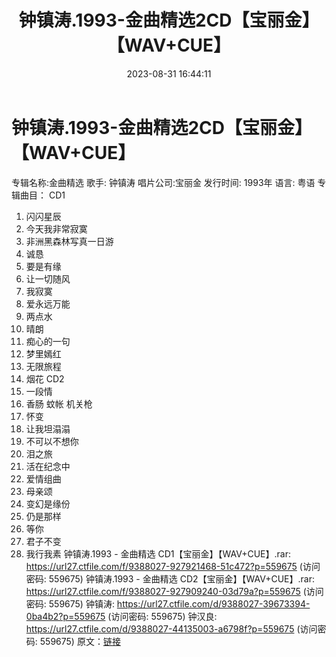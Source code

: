 ﻿---
title: 钟镇涛.1993-金曲精选2CD【宝丽金】【WAV+CUE】
date: 2023-08-31 16:44:11
categories: WAV车载音乐、镜像
tags: 华语中文
---
# 钟镇涛.1993-金曲精选2CD【宝丽金】【WAV+CUE】

专辑名称:金曲精选
歌手: 钟镇涛
唱片公司:宝丽金
发行时间: 1993年
语言: 粤语
专辑曲目：
CD1
01. 闪闪星辰
02. 今天我非常寂寞
03. 非洲黑森林写真一日游
04. 诚恳
05. 要是有缘
06. 让一切随风
07. 我寂寞
08. 爱永远万能
09. 两点水
10. 晴朗
11. 痴心的一句
12. 梦里嫣红
13. 无限旅程
14. 烟花
CD2
01. 一段情
02. 香肠 蚊帐 机关枪
03. 怀变
04. 让我坦溻溻
05. 不可以不想你
06. 泪之旅
07. 活在纪念中
08. 爱情组曲
09. 母亲颂
10. 变幻是缘份
11. 仍是那样
12. 等你
13. 君子不变
14. 我行我素
钟镇涛.1993 - 金曲精选 CD1【宝丽金】【WAV+CUE】.rar: https://url27.ctfile.com/f/9388027-927921468-51c472?p=559675
(访问密码: 559675)
钟镇涛.1993 - 金曲精选 CD2【宝丽金】【WAV+CUE】.rar: https://url27.ctfile.com/f/9388027-927909240-03d79a?p=559675
(访问密码: 559675)
钟镇涛: https://url27.ctfile.com/d/9388027-39673394-0ba4b2?p=559675
(访问密码: 559675)
钟汉良: https://url27.ctfile.com/d/9388027-44135003-a6798f?p=559675
(访问密码: 559675)
原文：[链接](https://blog.sina.com.cn/s/blog_1647c7e76010313a8.html)